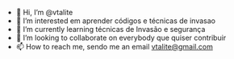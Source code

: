 - 👋 Hi, I’m @vtalite
- 👀 I’m interested em aprender códigos e técnicas de invasao
- 🌱 I’m currently learning técnicas de Invasão e segurança 
- 💞️ I’m looking to collaborate on everybody que quiser contribuir
- 📫 How to reach me, sendo me an email vtalite@gmail.com

<!---
vtalite/vtalite is a ✨ special ✨ repository because its `README.md` (this file) appears on your GitHub profile.
You can click the Preview link to take a look at your changes.
--->
